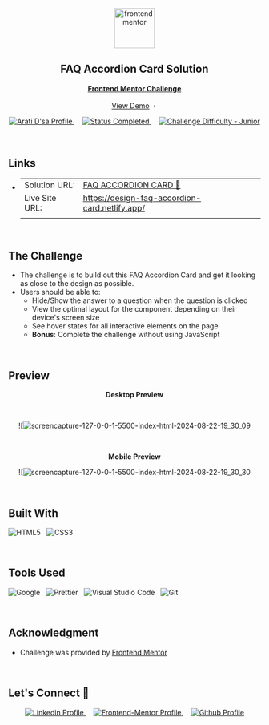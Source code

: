 <div align="center">

  <img src="https://www.frontendmentor.io/static/images/logo-mobile.svg" alt="frontendmentor" width="80">

  <h2 align="center">FAQ Accordion Card Solution</h2>
  <p align="center">
    <a href="https://www.frontendmentor.io/challenges/faq-accordion-card-XlyjD0Oam"><strong>Frontend Mentor Challenge</strong></a>
    <br />
    <br />
    <a href="https://design-clipboard-landing-page.netlify.app/">View Demo</a>
    &nbsp;·&nbsp;
  </p>
</div>

<!-- Badges -->
<div align="center">
  <!-- Profiles -->
  <a href="https://www.frontendmentor.io/profile/aratidsa">
    <img src="https://img.shields.io/badge/Profile-aratidsa-fefefe?style=for-the-badge&logo=frontendmentor" alt="Arati D'sa Profile">
  </a> &nbsp;&nbsp;&nbsp;

  <!-- Status -->
  <a href="#">
    <img src="https://img.shields.io/badge/Status-Completed-00CE80?style=for-the-badge" alt="Status Completed">
  </a> &nbsp;&nbsp;&nbsp;

  <!-- Difficulty -->
  <a href="https://www.frontendmentor.io/challenges?difficulties=1"  >
    <img src="https://img.shields.io/badge/Difficulty-Junior-AAC745?style=for-the-badge&logo=frontendmentor" alt="Challenge Difficulty - Junior">
  </a>

</div>
<br />
<br />

## **Links**

- |||
  | :----- | :----- |
  | Solution URL: | [FAQ ACCORDION CARD 🎯](https://github.com/aratidsa/FAQ-Accordion-Card) |
  | Live Site URL: | https://design-faq-accordion-card.netlify.app/ |
  |||

<br>

## The Challenge

- The challenge is to build out this FAQ Accordion Card and get it looking as close to the design as possible.
- Users should be able to:
    - Hide/Show the answer to a question when the question is clicked
    - View the optimal layout for the component depending on their device's screen size
    - See hover states for all interactive elements on the page
    - **Bonus**: Complete the challenge without using JavaScript

<br>

## **Preview**

<div align='center'>
  <p><b>Desktop Preview</b></p>
  <br>
 
   ![![screencapture-127-0-0-1-5500-index-html-2024-08-22-19_30_09](https://github.com/user-attachments/assets/d14109ec-8ac9-4e8f-845b-37bc86be92c2)

  <br>
  <p><b>Mobile Preview</b></p>
  
![![screencapture-127-0-0-1-5500-index-html-2024-08-22-19_30_30](https://github.com/user-attachments/assets/8503be53-0f93-4c38-90de-04e98fcdd340)

<br>
</div>

## **Built With**

 ![HTML5](https://img.shields.io/badge/html5-%23E34F26.svg?style=for-the-badge&logo=html5&logoColor=white) &nbsp; ![CSS3](https://img.shields.io/badge/css3-%231572B6.svg?style=for-the-badge&logo=css3&logoColor=white) &nbsp;


<br>

## **Tools Used**

![Google](https://img.shields.io/badge/google-DA4437?style=for-the-badge&logo=google&logoColor=white) &nbsp;  ![Prettier](https://img.shields.io/badge/prettier-1A2C34?style=for-the-badge&logo=prettier&logoColor=F7BA3E) &nbsp; ![Visual Studio Code](https://img.shields.io/badge/VS%20Code-0078d7.svg?style=for-the-badge&logo=visual-studio-code&logoColor=white) &nbsp; ![Git](https://img.shields.io/badge/Git-F05032?style=for-the-badge&logo=git&logoColor=white)

<br>

## **Acknowledgment**

- Challenge was provided by [Frontend Mentor](https://www.frontendmentor.io)

<br>

## **Let's Connect 👋**

<div align=center>
   <a href="www.linkedin.com/in/arati-dsa-313626136" >
    <img src="https://img.shields.io/badge/linkedin%20Profile-%2300acee.svg?color=405DE6&style=for-the-badge&logo=linkedin&logoColor=white" alt="Linkedin Profile">
  </a>&nbsp;&nbsp;&nbsp;
  
  <a href="https://www.frontendmentor.io/profile/aratidsa" >
    <img src="https://img.shields.io/badge/FEM%20Profile-f8f9f8?style=for-the-badge&logo=Frontend-Mentor&logoColor=black" alt="Frontend-Mentor Profile">
  </a> &nbsp;&nbsp;&nbsp;

  <a href="https://github.com/aratidsa" >
    <img src="https://img.shields.io/badge/Github%20Profile-131313?style=for-the-badge&logo=github&logoColor=white" alt="Github Profile">
  </a>

</div>

<br>

